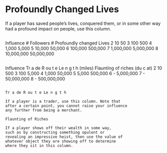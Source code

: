 # Profoundly Changed Lives
If a player has saved people’s lives, conquered
them, or in some other way had a profound impact
on people, use this column.
```

```
Influence # Followers # Profoundly changed Lives
2 10 50
3 100 500
4 1,000 5,000
5 10,000 50,000
6 100,000 500,000
7 1,000,000 5,000,000
8 10,000,000 50,000,000
```

```
Influence Tr a de R ou t e Le n g t h (miles) Flaunting of riches (du c at)
2 10 500
3 100 5,000
4 1,000 50,000
5 5,000 500,000
6 - 5,000,000
7 - 50,000,000
8 - 500,000,000
```

Tr a de R ou t e Le n g t h

If a player is a trader, use this column. Note that
after a certain point, you cannot raise your influence
any further from being a merchant.

Flaunting of Riches

If a player shows off their wealth in some way,
such as by constructing something opulent or
revealing an impressive heist, then use the value of
whatever object they are showing off to determine
where they sit in this column.
